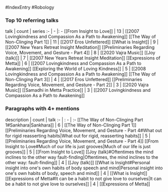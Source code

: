 #IndexEntry #Robology

### Top 10 referring talks
talk | count | series
:- | - |: -
[[From Insight to Love]] | 13 | [[2007 Lovingkindness and Compassion As a Path to Awakening]]
[[The Way of Non-Clinging Part 1]] | 11 | [[2017 Eros Unfettered]]
[[What is Insight]] | 9 | [[2007 New Years Retreat Insight Meditation]]
[[Preliminaries Regarding Voice, Movement, and Gesture - Part 4]] | 8 | [[2020 Vajra Music]]
[[Joy (talk)]] | 7 | [[2007 New Years Retreat Insight Meditation]]
[[Expressions of Metta]] | 6 | [[2007 Lovingkindness and Compassion As a Path to Awakening]]
[[Exploring the World of Loving Kindness]] | 5 | [[2008 Lovingkindness and Compassion As a Path to Awakening]]
[[The Way of Non-Clinging Part 3]] | 4 | [[2017 Eros Unfettered]]
[[Preliminaries Regarding Voice, Movement, and Gesture - Part 2]] | 3 | [[2020 Vajra Music]]
[[Samadhi in Metta Practice]] | 3 | [[2007 Lovingkindness and Compassion As a Path to Awakening]]

### Paragraphs with 4+ mentions
description | count | talk
:- | : - | :-
[[The Way of Non-Clinging Part 1#Sankhara\|Sankhara]] | 6 | [[The Way of Non-Clinging Part 1]]
[[Preliminaries Regarding Voice, Movement, and Gesture - Part 4#What out for rigid reasserting habits\|What out for rigid, reasserting habits]] | 5 | [[Preliminaries Regarding Voice, Movement, and Gesture - Part 4]]
[[From Insight to Love#Much of our life is just grooves\|Much of our life is just grooves]] | 5 | [[From Insight to Love]]
[[Joy (talk)#Oftentimes the mind inclines to the other way fault-finding\|Oftentimes, the mind inclines to the other way: fault-finding]] | 4 | [[Joy (talk)]]
[[What is Insight#Personal insight into one's own habits of body speech and mind\|Personal insight into one's own habits of body, speech and mind]] | 4 | [[What is Insight]]
[[Expressions of Metta#It can be a habit to not give love to ourselves\|It can be a habit to not give love to ourselves]] | 4 | [[Expressions of Metta]]

